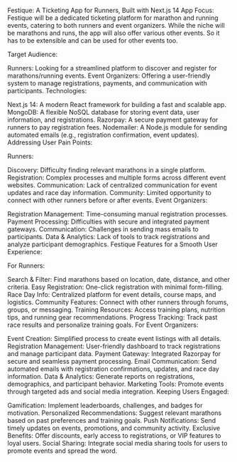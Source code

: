 Festique: A Ticketing App for Runners, Built with Next.js 14
App Focus: Festique will be a dedicated ticketing platform for marathon and running events, catering to both runners and event organizers. While the niche will be marathons and runs, the app will also offer various other events. So it has to be extensible and can be used for other events too.

Target Audience:

Runners: Looking for a streamlined platform to discover and register for marathons/running events.
Event Organizers: Offering a user-friendly system to manage registrations, payments, and communication with participants.
Technologies:

Next.js 14: A modern React framework for building a fast and scalable app.
MongoDB: A flexible NoSQL database for storing event data, user information, and registrations.
Razorpay: A secure payment gateway for runners to pay registration fees.
Nodemailer: A Node.js module for sending automated emails (e.g., registration confirmation, event updates).
Addressing User Pain Points:

Runners:

Discovery: Difficulty finding relevant marathons in a single platform.
Registration: Complex processes and multiple forms across different event websites.
Communication: Lack of centralized communication for event updates and race day information.
Community: Limited opportunity to connect with other runners before or after events.
Event Organizers:

Registration Management: Time-consuming manual registration processes.
Payment Processing: Difficulties with secure and integrated payment gateways.
Communication: Challenges in sending mass emails to participants.
Data & Analytics: Lack of tools to track registrations and analyze participant demographics.
Festique Features for a Smooth User Experience:

For Runners:

Search & Filter: Find marathons based on location, date, distance, and other criteria.
Easy Registration: One-click registration with minimal form-filling.
Race Day Info: Centralized platform for event details, course maps, and logistics.
Community Features: Connect with other runners through forums, groups, or messaging.
Training Resources: Access training plans, nutrition tips, and running gear recommendations.
Progress Tracking: Track past race results and personalize training goals.
For Event Organizers:

Event Creation: Simplified process to create event listings with all details.
Registration Management: User-friendly dashboard to track registrations and manage participant data.
Payment Gateway: Integrated Razorpay for secure and seamless payment processing.
Email Communication: Send automated emails with registration confirmations, updates, and race day information.
Data & Analytics: Generate reports on registrations, demographics, and participant behavior.
Marketing Tools: Promote events through targeted ads and social media integration.
Keeping Users Engaged:

Gamification: Implement leaderboards, challenges, and badges for motivation.
Personalized Recommendations: Suggest relevant marathons based on past preferences and training goals.
Push Notifications: Send timely updates on events, promotions, and community activity.
Exclusive Benefits: Offer discounts, early access to registrations, or VIP features to loyal users.
Social Sharing: Integrate social media sharing tools for users to promote events and spread the word.

